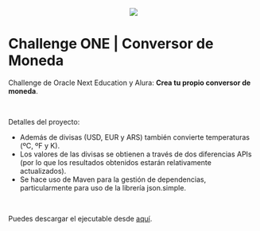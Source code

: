 <p align="center" >
     <img src="https://user-images.githubusercontent.com/110739445/206951485-8cc1df63-20f7-4c18-85da-2ab9f01b5e02.gif">
</p>


# Challenge ONE | Conversor de Moneda
Challenge de Oracle Next Education y Alura: <b>Crea tu propio conversor de moneda</b>.

<br>

Detalles del proyecto:
- Además de divisas (USD, EUR y ARS) también convierte temperaturas (ºC, ºF y K).
- Los valores de las divisas se obtienen a través de dos diferencias APIs (por lo que los resultados obtenidos estarán relativamente actualizados).
- Se hace uso de Maven para la gestión de dependencias, particularmente para uso de la librería json.simple.

<br>

Puedes descargar el ejecutable desde [aquí]().
